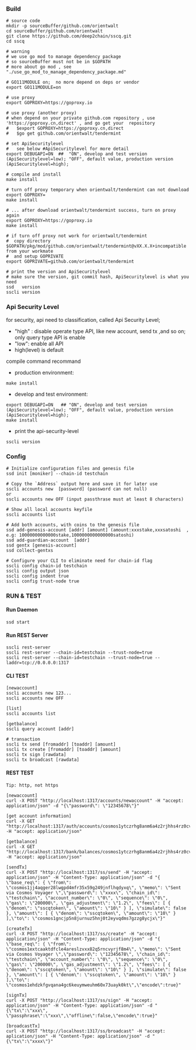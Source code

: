 ### Build    
    # source code
    mkdir -p sourceBuffer/github.com/orientwalt
    cd sourceBuffer/github.com/orientwalt
    git clone https://github.com/deep2chain/sscq.git    
    cd sscq
    
    # warning
    # we use go mod to manage dependency package
    # so sourceBuffer must not be in $GOPATH
    # more about go mod , see "./use_go_mod_to_manage_dependency_package.md"
    
    # GO111MODULE on;  no more depend on deps or vendor 
    export GO111MODULE=on
    
    # use proxy
    export GOPROXY=https://goproxy.io
    
    # use proxy (another proxy)
    # when depend on your private github.com repository , use 'https://goproxy.cn,direct' , and go get your  repository 
    #   $export GOPROXY=https://goproxy.cn,direct
    #   $go get github.com/orientwalt/tendermint    
    
    # set ApiSecuritylevel
    #   see below #ApiSecuritylevel for more detail 
    export DEBUGAPI=ON  ##  "ON", develop and test version (ApiSecuritylevel=low); "OFF", default value, production version (ApiSecuritylevel=high); 
    
    # compile and install
    make install    
        
    # turn off proxy temporary when orientwalt/tendermint can not download
    export GOPROXY=
    make install
    
    # ... after download orientwalt/tendermint success, turn on proxy again
    export GOPROXY=https://goproxy.io
    make install
    
    # if turn off proxy not work for orientwalt/tendermint
    #  copy directory $GOPATH/pkg/mod/github.com/orientwalt/tendermint@vXX.X.X+incompatible from your workmate
    #  and setup GOPRIVATE
    export GOPRIVATE=github.com/orientwalt/tendermint 

    # print the version and ApiSecuritylevel
    # make sure the version, git commit hash, ApiSecuritylevel is what you need
    ssd   version
    sscli version     
    
    
### Api Security Level
for security, api need to classification, called  Api Security Level;
- "high" : disable operate type API, like new account, send tx ,and so on; only query type API is enable  
- "low": enable all API  
-  high(level) is default


compile command recommand
- production environment:    

```
make install
```
  
- develop and test environment:  

```
export DEBUGAPI=ON   ## "ON", develop and test version (ApiSecuritylevel=low); "OFF", default value, production version (ApiSecuritylevel=high);
make install
```
  
- print the api-security-level
```
sscli version
```


### Config
    # Initialize configuration files and genesis file
    ssd init [moniker] --chain-id testchain

    # Copy the `Address` output here and save it for later use
    sscli accounts new  [password] (password can not null)
    or
    sscli accounts new OFF (input passthrase must at least 8 characters)  

    # Show all local accounts keyfile
    sscli accounts list

    # Add both accounts, with coins to the genesis file
    ssd add-genesis-account [addr] [amount] (amount:xxxstake,xxxsatoshi  , e.g: 10000000000000stake,1000000000000000satoshi)
    ssd add-guardian-account  [addr] 
    ssd gentx [genesis-account]
    ssd collect-gentxs

    # Configure your CLI to eliminate need for chain-id flag
    sscli config chain-id testchain
    sscli config output json
    sscli config indent true
    sscli config trust-node true
  
### RUN & TEST
#### Run Daemon
    ssd start
#### Run REST Server
    sscli rest-server
    sscli rest-server --chain-id=testchain --trust-node=true
    sscli rest-server --chain-id=testchain --trust-node=true --laddr=tcp://0.0.0.0:1317
                      
#### CLI TEST
    [newaccount]
    sscli accounts new 123... 
    sscli accounts new OFF       
    
    [list]
    sscli accounts list
    
    [getbalance]
    sscli query account [addr]
    
    # transaction
    sscli tx send [fromaddr] [toaddr] [amount]
    sscli tx create [fromaddr] [toaddr] [amount]
    sscli tx sign [rawdata]
    sscli tx broadcast [rawdata]

#### REST TEST
    Tip: http, not https
    
    [newaccount]
    curl -X POST "http://localhost:1317/accounts/newaccount" -H "accept: application/json" -d "{\"password\": \"12345678\"}"

    [get account information]
    curl -X GET "http://localhost:1317/auth/accounts/cosmos1ytczrhg8anm6a4z2rjhhs4rz0cvrxc5yna0f68" -H "accept: application/json"

    [getbalance]
    curl -X GET "http://localhost:1317/bank/balances/cosmos1ytczrhg8anm6a4z2rjhhs4rz0cvrxc5yna0f68" -H "accept: application/json"

    [sendTx]
    curl -X POST "http://localhost:1317/ss/send" -H "accept: application/json" -H "Content-Type: application/json" -d "{ \"base_req\": { \"from\": \"cosmos1jj4aqger28lwgpd4mfr35x59g249jnflhqdyxq\", \"memo\": \"Sent via Cosmos Voyager \",\"password\": \"xxxx\", \"chain_id\": \"testchain\", \"account_number\": \"0\", \"sequence\": \"0\", \"gas\": \"200000\", \"gas_adjustment\": \"1.2\", \"fees\": [ { \"denom\": \"sscqtoken\", \"amount\": \"10\" } ], \"simulate\": false }, \"amount\": [ { \"denom\": \"sscqtoken\", \"amount\": \"10\" } ],\"to\": \"cosmos1gncjp5n8jurnuz5hnj0t2eyvqdms7gzzg8ycjx\"}"
    
    [createTx]
    curl -X POST "http://localhost:1317/ss/create" -H "accept: application/json" -H "Content-Type: application/json" -d "{ \"base_req\": { \"from\": \"cosmos1extcaaktdfcle4areslzvxx82q5rncvyrjf8m4\", \"memo\": \"Sent via Cosmos Voyager \",\"password\": \"12345678\", \"chain_id\": \"testchain\", \"account_number\": \"0\", \"sequence\": \"0\", \"gas\": \"200000\", \"gas_adjustment\": \"1.2\", \"fees\": [ { \"denom\": \"sscqtoken\", \"amount\": \"10\" } ], \"simulate\": false }, \"amount\": [ { \"denom\": \"sscqtoken\", \"amount\": \"10\" } ],\"to\": \"cosmos1ehdzkfgvqana4gc6keuymweuhm60x73uayk0kt\",\"encode\":true}"
    
    [signTx]
    curl -X POST "http://localhost:1317/ss/sign" -H "accept: application/json" -H "Content-Type: application/json" -d "{\"tx\":\"xxx\", \"passphrase\":\"xxx\",\"offline\":false,\"encode\":true}"
    
    [broadcastTx]
    curl -X POST "http://localhost:1317/ss/broadcast" -H "accept: aplication/json" -H "Content-Type: application/json" -d "{\"tx\":\"xxxx\"}"
